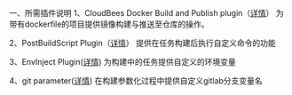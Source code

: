 
一、所需插件说明
1、CloudBees Docker Build and Publish plugin（[详情](https://wiki.jenkins.io/display/JENKINS/CloudBees+Docker+Build+and+Publish+plugin)）
为带有dockerfile的项目提供镜像构建与推送至仓库的操作。

2、PostBuildScript Plugin（[详情](https://wiki.jenkins.io/display/JENKINS/PostBuildScript+Plugin)）
提供在任务构建后执行自定义命令的功能

3、EnvInject Plugin([详情](https://wiki.jenkins.io/display/JENKINS/EnvInject+Plugin))
为构建中的任务提供自定义的环境变量

4、git parameter([详情](https://wiki.jenkins.io/display/JENKINS/Git+Parameter+Plugin))
在构建参数化过程中提供自定义gitlab分支变量名